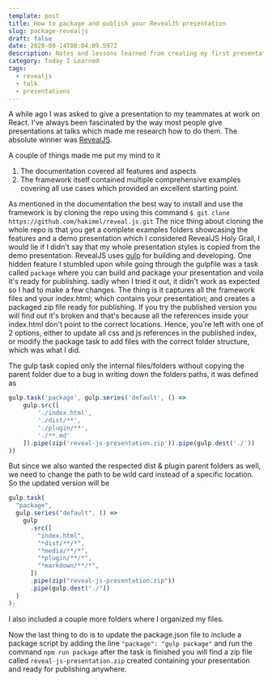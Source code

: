 ```yaml
---
template: post
title: How to package and publish your RevealJS presentation
slug: package-revealjs
draft: false
date: 2020-09-14T08:04:09.597Z
description: Notes and lessons learned from creating my first presentation with RevealJS
category: Today I Learned
tags:
  - revealjs
  - talk
  - presentations
---
```

A while ago I was asked to give a presentation to my teammates at work on React. I've always been fascinated by the way most people give presentations at talks which made me research how to do them. The absolute winner was [RevealJS](https://revealjs.com/). 

A couple of things made me put my mind to it

1. The documentation covered all features and aspects 
2. The framework itself contained multiple comprehensive examples covering all use cases which provided an excellent starting point.

As mentioned in the documentation the best way to install and use the framework is by cloning the repo using this command 
`$ git clone https://github.com/hakimel/reveal.js.git`
The nice thing about cloning the whole repo is that you get a complete examples folders showcasing the features and a demo presentation which I considered RevealJS Holy Grail, I would lie if I didn't say that my whole presentation styles is copied from the demo presentation. 
RevealJS uses [gulp](https://gulpjs.com/) for building and developing.
One hidden feature I stumbled upon while going through the gulpfile was a task called `package` where you can build and package your presentation and voila it's ready for publishing. sadly when I tried it out, it didn't work as expected so I had to make a few changes. The thing is it captures all the framework files and your index.html; which contains your presentation; and creates a packaged zip file ready for publishing. If you try the published version you will find out it's broken and that's because all the references inside your index.html don't point to the correct locations. Hence, you're left with one of 2 options, either to update all css and js references in the published index, or modify the package task to add files with the correct folder structure, which was what I did. 

The gulp task copied only the internal files/folders without copying the parent folder due to a bug in writing down the folders paths, it was defined as 

```javascript
gulp.task('package', gulp.series('default', () =>
    gulp.src([
        './index.html',
        './dist/**',
        './plugin/**',
        './**.md'
    ]).pipe(zip('reveal-js-presentation.zip')).pipe(gulp.dest('./'))
))
```
But since we also wanted the respected dist & plugin parent folders as well, we need to change the path to be wild card instead of a specific location. So the updated version will be 

```javascript
gulp.task(
  "package",
  gulp.series("default", () =>
    gulp
      .src([
        "index.html",
        "*dist/**/*",
        "*media/**/*",
        "*plugin/**/*",
        "*markdown/**/*",
      ])
      .pipe(zip("reveal-js-presentation.zip"))
      .pipe(gulp.dest("./"))
  )
);
```
I also included a couple more folders where I organized my files.

Now the last thing to do is to update the package.json file to include a package script by adding the line `"package": "gulp package"` and run the command `npm run package` after the task is finished you will find a zip file called `reveal-js-presentation.zip` created containing your presentation and ready for publishing anywhere.
